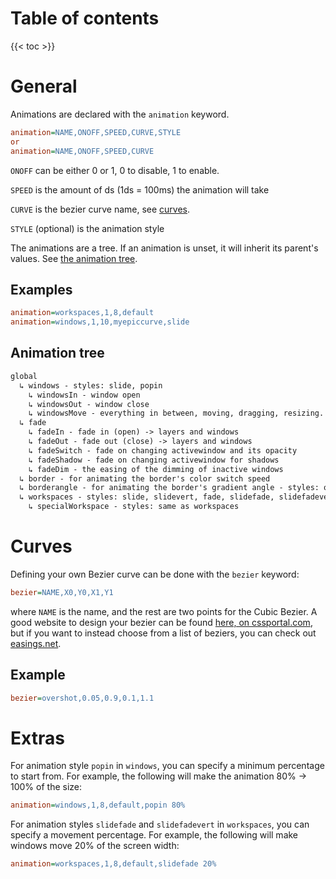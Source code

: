 # Table of contents

{{< toc >}}

# General

Animations are declared with the `animation` keyword.

```ini
animation=NAME,ONOFF,SPEED,CURVE,STYLE
or
animation=NAME,ONOFF,SPEED,CURVE
```

`ONOFF` can be either 0 or 1, 0 to disable, 1 to enable.

`SPEED` is the amount of ds (1ds = 100ms) the animation will take

`CURVE` is the bezier curve name, see [curves](#curves).

`STYLE` (optional) is the animation style

The animations are a tree. If an animation is unset, it will inherit its
parent's values. See [the animation tree](#animation-tree).

## Examples

```ini
animation=workspaces,1,8,default
animation=windows,1,10,myepiccurve,slide
```

## Animation tree

```txt
global
  ↳ windows - styles: slide, popin
    ↳ windowsIn - window open
    ↳ windowsOut - window close
    ↳ windowsMove - everything in between, moving, dragging, resizing.
  ↳ fade
    ↳ fadeIn - fade in (open) -> layers and windows
    ↳ fadeOut - fade out (close) -> layers and windows
    ↳ fadeSwitch - fade on changing activewindow and its opacity
    ↳ fadeShadow - fade on changing activewindow for shadows
    ↳ fadeDim - the easing of the dimming of inactive windows
  ↳ border - for animating the border's color switch speed
  ↳ borderangle - for animating the border's gradient angle - styles: once (default), loop
  ↳ workspaces - styles: slide, slidevert, fade, slidefade, slidefadevert
    ↳ specialWorkspace - styles: same as workspaces
```

# Curves

Defining your own Bezier curve can be done with the `bezier` keyword:

```ini
bezier=NAME,X0,Y0,X1,Y1
```

where `NAME` is the name, and the rest are two points for the Cubic Bezier. A
good website to design your bezier can be found
[here, on cssportal.com](https://www.cssportal.com/css-cubic-bezier-generator/), but
if you want to instead choose from a list of beziers, you can check out [easings.net](https://easings.net).

## Example

```ini
bezier=overshot,0.05,0.9,0.1,1.1
```

# Extras

For animation style `popin` in `windows`, you can specify a minimum percentage
to start from. For example, the following will make the animation 80% -> 100% of the size:

```ini
animation=windows,1,8,default,popin 80%
```

For animation styles `slidefade` and `slidefadevert` in `workspaces`, you can specify a movement 
percentage. For example, the following will make windows move 20% of the screen width:

```ini
animation=workspaces,1,8,default,slidefade 20%
```

